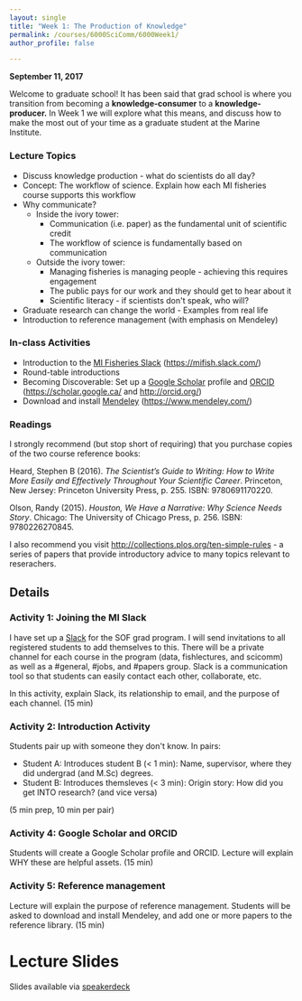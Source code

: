 ```yaml
---
layout: single
title: "Week 1: The Production of Knowledge"
permalink: /courses/6000SciComm/6000Week1/
author_profile: false

---
```


**September 11, 2017**

Welcome to graduate school! It has been said that grad school is where you transition from becoming a **knowledge-consumer** to a **knowledge-producer.** In Week 1 we will explore what this means, and discuss how to make the most out of your time as a graduate student at the Marine Institute.

### Lecture Topics
* Discuss knowledge production - what do scientists do all day?
* Concept: The workflow of science. Explain how each MI fisheries course supports this workflow 
* Why communicate? 
    + Inside the ivory tower:   
        - Communication (i.e. paper) as the fundamental unit of scientific credit
        - The workflow of science is fundamentally based on communication
    + Outside the ivory tower:
        - Managing fisheries is managing people - achieving this requires engagement
        - The public pays for our work and they should get to hear about it
        - Scientific literacy - if scientists don't speak, who will?
* Graduate research can change the world - Examples from real life
* Introduction to reference management (with emphasis on Mendeley)

### In-class Activities

* Introduction to the [MI Fisheries Slack](https://mifish.slack.com/) (https://mifish.slack.com/)
* Round-table introductions
* Becoming Discoverable: Set up a [Google Scholar](https://scholar.google.ca/) profile and [ORCID](http://orcid.org/) (https://scholar.google.ca/ and http://orcid.org/)
* Download and install [Mendeley](https://www.mendeley.com/) (https://www.mendeley.com/)

### Readings
I strongly recommend (but stop short of requiring) that you purchase copies of the two course reference books:

Heard, Stephen B (2016). *The Scientist’s Guide to Writing: How to Write More Easily and Effectively Throughout Your Scientific Career*. Princeton, New Jersey: Princeton University Press, p. 255. ISBN:
9780691170220.

Olson, Randy (2015). *Houston, We Have a Narrative: Why Science Needs Story*. Chicago: The University of Chicago Press, p. 256. ISBN: 9780226270845.

I also recommend you visit http://collections.plos.org/ten-simple-rules - a series of papers that provide introductory advice to many topics relevant to reserachers.

## Details

### Activity 1: Joining the MI Slack
I have set up a [Slack](https://mifish.slack.com/) for the SOF grad program. I will send invitations to all registered students to add themselves to this. There will be a private channel for each course in the program (data, fishlectures, and scicomm) as well as a #general, #jobs, and #papers group. Slack is a communication tool so that students can easily contact each other, collaborate, etc. 

In this activity, explain Slack, its relationship to email, and the purpose of each channel. (15 min)

### Activity 2: Introduction Activity
Students pair up with someone they don't know. In pairs:

- Student A: Introduces student B (< 1 min): Name, supervisor, where they did undergrad (and M.Sc) degrees.
- Student B: Introduces themsleves (< 3 min): Origin story: How did you get INTO research? 
(and vice versa)

(5 min prep, 10 min per pair)

### Activity 4: Google Scholar and ORCID
Students will create a Google Scholar profile and ORCID. Lecture will explain WHY these are helpful assets. (15 min)

### Activity 5: Reference management
Lecture will explain the purpose of reference management. Students will be asked to download and install Mendeley, and add one or more papers to the reference library. (15 min)

# Lecture Slides

<script async class="speakerdeck-embed" data-id="5fb8a22c684b4fbe8f34b02c84f0f2a5" data-ratio="1.77777777777778" src="//speakerdeck.com/assets/embed.js"></script>

Slides available via [speakerdeck](https://speakerdeck.com/pandalusplatyceros/fish-6000-week-1-the-production-of-knowledge)
